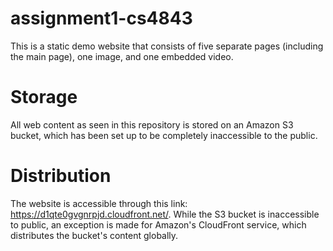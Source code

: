 # assignment1-cs4843

This is a static demo website that consists of five separate pages (including the main page), one image, and one embedded video.

# Storage

All web content as seen in this repository is stored on an Amazon S3 bucket, which has been set up to be completely inaccessible to the public.

# Distribution

The website is accessible through this link: https://d1qte0gvgnrpjd.cloudfront.net/. While the S3 bucket is inaccessible to public, an exception is made for Amazon's CloudFront service, which distributes the bucket's content globally.
